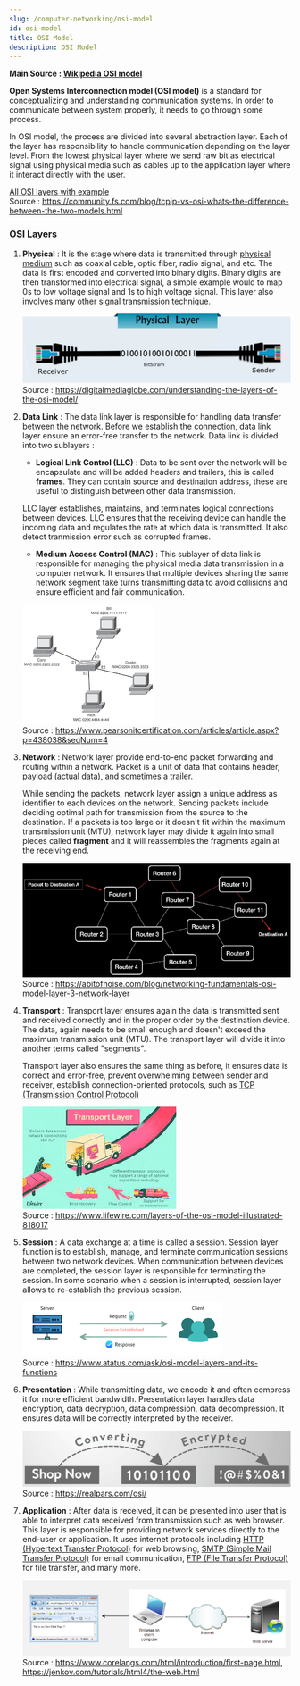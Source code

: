 ```yaml
---
slug: /computer-networking/osi-model
id: osi-model
title: OSI Model
description: OSI Model
---
```


**Main Source : [Wikipedia OSI model](https://en.wikipedia.org/wiki/OSI_model)**

**Open Systems Interconnection model (OSI model)** is a standard for conceptualizing and understanding communication systems. In order to communicate between system properly, it needs to go through some process.

In OSI model, the process are divided into several abstraction layer. Each of the layer has responsibility to handle communication depending on the layer level. From the lowest physical layer where we send raw bit as electrical signal using physical media such as cables up to the application layer where it interact directly with the user.

[All OSI layers with example](./osi-layers.png)  
Source : https://community.fs.com/blog/tcpip-vs-osi-whats-the-difference-between-the-two-models.html

### OSI Layers

1. **Physical** : It is the stage where data is transmitted through [physical medium](/digital-signal-processing/signal-transmission-medium) such as coaxial cable, optic fiber, radio signal, and etc. The data is first encoded and converted into binary digits. Binary digits are then transformed into electrical signal, a simple example would to map 0s to low voltage signal and 1s to high voltage signal. This layer also involves many other signal transmission technique.

   ![Sending raw bit from sender through cable to the receiver](./physical-layer.png)  
   Source : https://digitalmediaglobe.com/understanding-the-layers-of-the-osi-model/

2. **Data Link** : The data link layer is responsible for handling data transfer between the network. Before we establish the connection, data link layer ensure an error-free transfer to the network. Data link is divided into two sublayers :

   - **Logical Link Control (LLC)** : Data to be sent over the network will be encapsulate and will be added headers and trailers, this is called **frames**. They can contain source and destination address, these are useful to distinguish between other data transmission.

    LLC layer establishes, maintains, and terminates logical connections between devices. LLC ensures that the receiving device can handle the incoming data and regulates the rate at which data is transmitted. It also detect tranmission error such as corrupted frames.

   - **Medium Access Control (MAC)** : This sublayer of data link is responsible for managing the physical media data transmission in a computer network. It ensures that multiple devices sharing the same network segment take turns transmitting data to avoid collisions and ensure efficient and fair communication.

    ![Computer connecting to each other from an access point](./data-link.png)  
        Source : https://www.pearsonitcertification.com/articles/article.aspx?p=438038&seqNum=4

3. **Network** : Network layer provide end-to-end packet forwarding and routing within a network. Packet is a unit of data that contains header, payload (actual data), and sometimes a trailer.

   While sending the packets, network layer assign a unique address as identifier to each devices on the network. Sending packets include deciding optimal path for transmission from the source to the destination. If a packets is too large or it doesn't fit within the maximum transmission unit (MTU), network layer may divide it again into small pieces called **fragment** and it will reassembles the fragments again at the receiving end.

   ![A network with many router](./network-layer.png)  
   Source : https://abitofnoise.com/blog/networking-fundamentals-osi-model-layer-3-network-layer

4. **Transport** : Transport layer ensures again the data is transmitted sent and received correctly and in the proper order by the destination device. The data, again needs to be small enough and doesn't exceed the maximum transmission unit (MTU). The transport layer will divide it into another terms called "segments".

   Transport layer also ensures the same thing as before, it ensures data is correct and error-free, prevent overwhelming between sender and receiver, establish connection-oriented protocols, such as [TCP (Transmission Control Protocol)](/computer-networking/tcp-protocol)

   ![Analogy of transport layer](./transport-layer.jpeg)  
   Source : https://www.lifewire.com/layers-of-the-osi-model-illustrated-818017

5. **Session** : A data exchange at a time is called a session. Session layer function is to establish, manage, and terminate communication sessions between two network devices. When communication between devices are completed, the session layer is responsible for terminating the session. In some scenario when a session is interrupted, session layer allows to re-establish the previous session.

   ![A server requesting connection to client](./session-layer.png)  
   Source : https://www.atatus.com/ask/osi-model-layers-and-its-functions

6. **Presentation** : While transmitting data, we encode it and often compress it for more efficient bandwidth. Presentation layer handles data encryption, data decryption, data compression, data decompression. It ensures data will be correctly interpreted by the receiver.

   ![A text is encoded and encrypted](./presentation-layer.png)  
   Source : https://realpars.com/osi/

7. **Application** : After data is received, it can be presented into user that is able to interpret data received from transmission such as web browser. This layer is responsible for providing network services directly to the end-user or application. It uses internet protocols including [HTTP (Hypertext Transfer Protocol)](/computer-networking/http-https#http) for web browsing, [SMTP (Simple Mail Transfer Protocol)](/computer-networking/email-protocol#smtp) for email communication, [FTP (File Transfer Protocol)](/computer-networking/ftp) for file transfer, and many more.

   ![A browser that receives HTML pages from server](./application-layer.png)  
   Source : https://www.corelangs.com/html/introduction/first-page.html, https://jenkov.com/tutorials/html4/the-web.html
